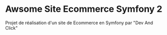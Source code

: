 # Awsome Site Ecommerce Symfony 2
<p>Projet de réalisation d'un site de Ecommerce en Symfony par "Dev And Click" </p>


